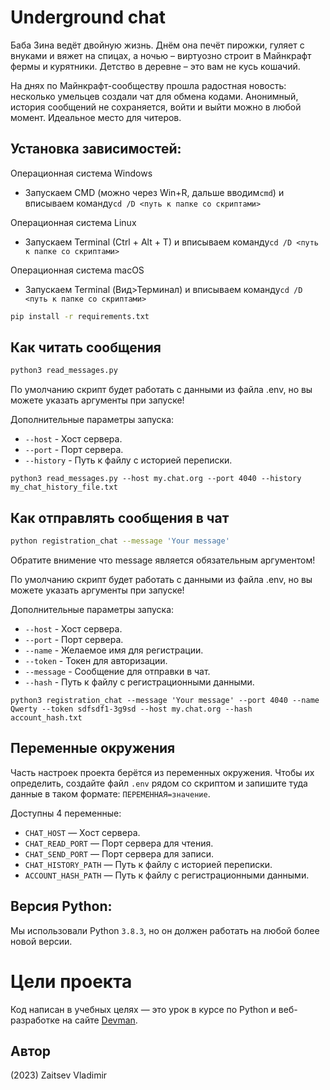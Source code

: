 # Underground chat

Баба Зина ведёт двойную жизнь. Днём она печёт пирожки, гуляет с внуками и вяжет на спицах, а ночью – виртуозно строит в Майнкрафт фермы и курятники. Детство в деревне – это вам не кусь кошачий.

На днях по Майнкрафт-сообществу прошла радостная новость: несколько умельцев создали чат для обмена кодами. Анонимный, история сообщений не сохраняется, войти и выйти можно в любой момент. Идеальное место для читеров.


## Установка зависимостей:

Операционная система Windows
 - Запускаем CMD (можно через Win+R, дальше вводим`cmd`) и вписываем команду`cd /D <путь к папке со скриптами>`

Операционная система Linux
 - Запускаем Terminal (Ctrl + Alt + T) и вписываем команду`cd /D <путь к папке со скриптами>`

Операционная система macOS
 - Запускаем Terminal (Вид>Терминал) и вписываем команду`cd /D <путь к папке со скриптами>`

```bash
pip install -r requirements.txt
```

## Как читать сообщения

```bash
python3 read_messages.py
```

По умолчанию скрипт будет работать c данными из файла .env, но вы можете указать аргументы при запуске!

Дополнительные параметры запуска:
- `--host` - Хост сервера.
- `--port` - Порт сервера.
- `--history` - Путь к файлу с историей переписки.

```python3 read_messages.py --host my.chat.org --port 4040 --history my_chat_history_file.txt```


## Как отправлять сообщения в чат

```bash
python registration_chat --message 'Your message'
```

Обратите внимение что message является обязательным аргументом!

По умолчанию скрипт будет работать c данными из файла .env, но вы можете указать аргументы при запуске!

Дополнительные параметры запуска:
- `--host` - Хост сервера.
- `--port` - Порт сервера.
- `--name` - Желаемое имя для регистрации.
- `--token` - Токен для авторизации.
- `--message` - Сообщение для отправки в чат.
- `--hash` - Путь к файлу с регистрационными данными.

```python3 registration_chat --message 'Your message' --port 4040 --name Qwerty --token sdfsdf1-3g9sd --host my.chat.org --hash account_hash.txt```

## Переменные окружения

Часть настроек проекта берётся из переменных окружения. Чтобы их определить, создайте файл `.env` рядом со скриптом и запишите туда данные в таком формате: `ПЕРЕМЕННАЯ=значение`.

Доступны 4 переменные:
- `CHAT_HOST` — Хост сервера.
- `CHAT_READ_PORT` — Порт сервера для чтения.
- `CHAT_SEND_PORT` — Порт сервера для записи.
- `CHAT_HISTORY_PATH` — Путь к файлу с историей переписки.
- `ACCOUNT_HASH_PATH` — Путь к файлу с регистрационными данными.

## Версия Python: 

Мы использовали Python `3.8.3`, но он должен работать на любой более новой версии.

# Цели проекта

Код написан в учебных целях — это урок в курсе по Python и веб-разработке на сайте [Devman](https://dvmn.org).

## Автор

(2023) Zaitsev Vladimir